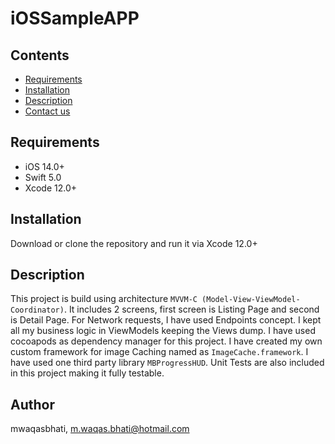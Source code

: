 # iOSSampleAPP

## Contents
- [Requirements](#requirements)
- [Installation](#installation)
- [Description](#Description)
- [Contact us](#contact-us)


## Requirements

- iOS 14.0+
- Swift 5.0
- Xcode 12.0+

## Installation

Download or clone the repository and run it via Xcode 12.0+

## Description

This project is build using architecture `MVVM-C (Model-View-ViewModel-Coordinator)`. It includes 2 screens, first screen is Listing Page and second is Detail Page. For Network requests, I have used Endpoints concept. I kept all my business logic in ViewModels keeping the Views dump. I have used cocoapods as dependency manager for this project. I have created my own custom framework for image Caching named as `ImageCache.framework`. I have used one third party library `MBProgressHUD`. Unit Tests are also included in this project making it fully testable.  

## Author

mwaqasbhati, m.waqas.bhati@hotmail.com
